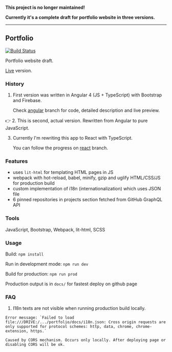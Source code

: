 **This project is no longer maintained!**

**Currently it's a complete draft for portfolio website in three versions.**

---

## Portfolio

[![Build Status](https://travis-ci.org/twistezo/portfolio.svg?branch=master)](https://travis-ci.org/twistezo/portfolio)

Portfolio website draft.

[Live](https://twistezo.github.io/portfolio) version.

### History

1. First version was written in Angular 4 (JS + TypeScript) with Bootstrap and Firebase.

   Check [angular](https://github.com/twistezo/portfolio/tree/angular) branch for code, detailed description and live preview.

👉 2. This is second, actual version. Rewritten from Angular to pure JavaScript.

3. Currently I'm rewriting this app to React with TypeScript.

   You can follow the progress on [react](https://github.com/twistezo/portfolio/tree/react) branch.

### Features

- uses `lit-html` for templating HTML pages in JS
- webpack with hot-reload, babel, minify, gzip and uglify HTML/CSS/JS for production build
- custom implementation of i18n (internationalization) which uses JSON file
- 6 pinned repositories in projects section fetched from GitHub GraphQL API

### Tools

JavaScript, Bootstrap, Webpack, lit-html, SCSS

### Usage

Build: `npm install`

Run in development mode: `npm run dev`

Build for production: `npm run prod`

Production output is in `docs/` for fastest deploy on github page

### FAQ

1. I18n texts are not visible when running production build locally.

```
Error message: `Failed to load file:///DRIVE:/.../portfolio/docs/i18n.json: Cross origin requests are only supported for protocol schemes: http, data, chrome, chrome-extension, https.`

Caused by CORS mechanism. Occurs only locally. After deploying page or disabling CORS will be ok.
```
